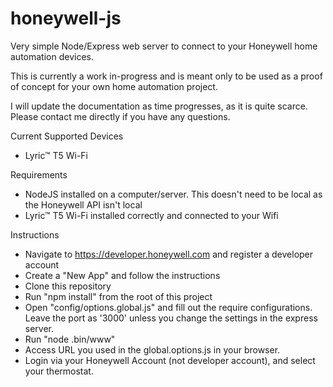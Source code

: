 # honeywell-js
Very simple Node/Express web server to connect to your Honeywell home automation devices.

This is currently a work in-progress and is meant only to be used as a proof of concept for your own home automation project.

I will update the documentation as time progresses, as it is quite scarce. Please contact me directly if you have any questions.

Current Supported Devices
- Lyric™ T5 Wi-Fi

Requirements
- NodeJS installed on a computer/server. This doesn't need to be local as the Honeywell API isn't local
- Lyric™ T5 Wi-Fi installed correctly and connected to your Wifi

Instructions
- Navigate to https://developer.honeywell.com and register a developer account
- Create a "New App" and follow the instructions
- Clone this repository
- Run "npm install" from the root of this project
- Open "config/options.global.js" and fill out the require configurations. Leave the port as '3000' unless you change the settings in the express server.
- Run "node .bin/www"
- Access URL you used in the global.options.js in your browser. 
- Login via your Honeywell Account (not developer account), and select your thermostat.
